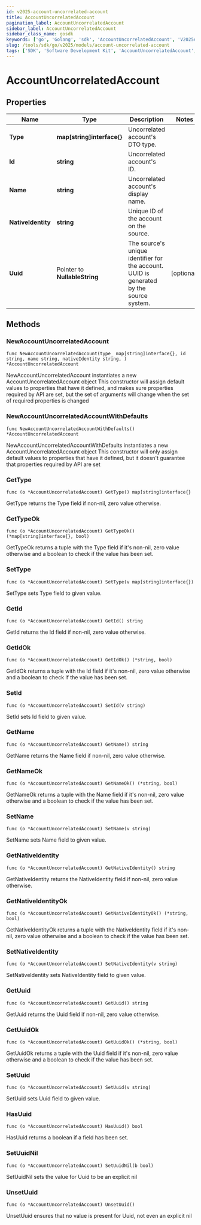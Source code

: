 ```yaml
---
id: v2025-account-uncorrelated-account
title: AccountUncorrelatedAccount
pagination_label: AccountUncorrelatedAccount
sidebar_label: AccountUncorrelatedAccount
sidebar_class_name: gosdk
keywords: ['go', 'Golang', 'sdk', 'AccountUncorrelatedAccount', 'V2025AccountUncorrelatedAccount'] 
slug: /tools/sdk/go/v2025/models/account-uncorrelated-account
tags: ['SDK', 'Software Development Kit', 'AccountUncorrelatedAccount', 'V2025AccountUncorrelatedAccount']
---
```


# AccountUncorrelatedAccount

## Properties

Name | Type | Description | Notes
------------ | ------------- | ------------- | -------------
**Type** | **map[string]interface{}** | Uncorrelated account's DTO type. | 
**Id** | **string** | Uncorrelated account's ID. | 
**Name** | **string** | Uncorrelated account's display name. | 
**NativeIdentity** | **string** | Unique ID of the account on the source. | 
**Uuid** | Pointer to **NullableString** | The source's unique identifier for the account. UUID is generated by the source system. | [optional] 

## Methods

### NewAccountUncorrelatedAccount

`func NewAccountUncorrelatedAccount(type_ map[string]interface{}, id string, name string, nativeIdentity string, ) *AccountUncorrelatedAccount`

NewAccountUncorrelatedAccount instantiates a new AccountUncorrelatedAccount object
This constructor will assign default values to properties that have it defined,
and makes sure properties required by API are set, but the set of arguments
will change when the set of required properties is changed

### NewAccountUncorrelatedAccountWithDefaults

`func NewAccountUncorrelatedAccountWithDefaults() *AccountUncorrelatedAccount`

NewAccountUncorrelatedAccountWithDefaults instantiates a new AccountUncorrelatedAccount object
This constructor will only assign default values to properties that have it defined,
but it doesn't guarantee that properties required by API are set

### GetType

`func (o *AccountUncorrelatedAccount) GetType() map[string]interface{}`

GetType returns the Type field if non-nil, zero value otherwise.

### GetTypeOk

`func (o *AccountUncorrelatedAccount) GetTypeOk() (*map[string]interface{}, bool)`

GetTypeOk returns a tuple with the Type field if it's non-nil, zero value otherwise
and a boolean to check if the value has been set.

### SetType

`func (o *AccountUncorrelatedAccount) SetType(v map[string]interface{})`

SetType sets Type field to given value.


### GetId

`func (o *AccountUncorrelatedAccount) GetId() string`

GetId returns the Id field if non-nil, zero value otherwise.

### GetIdOk

`func (o *AccountUncorrelatedAccount) GetIdOk() (*string, bool)`

GetIdOk returns a tuple with the Id field if it's non-nil, zero value otherwise
and a boolean to check if the value has been set.

### SetId

`func (o *AccountUncorrelatedAccount) SetId(v string)`

SetId sets Id field to given value.


### GetName

`func (o *AccountUncorrelatedAccount) GetName() string`

GetName returns the Name field if non-nil, zero value otherwise.

### GetNameOk

`func (o *AccountUncorrelatedAccount) GetNameOk() (*string, bool)`

GetNameOk returns a tuple with the Name field if it's non-nil, zero value otherwise
and a boolean to check if the value has been set.

### SetName

`func (o *AccountUncorrelatedAccount) SetName(v string)`

SetName sets Name field to given value.


### GetNativeIdentity

`func (o *AccountUncorrelatedAccount) GetNativeIdentity() string`

GetNativeIdentity returns the NativeIdentity field if non-nil, zero value otherwise.

### GetNativeIdentityOk

`func (o *AccountUncorrelatedAccount) GetNativeIdentityOk() (*string, bool)`

GetNativeIdentityOk returns a tuple with the NativeIdentity field if it's non-nil, zero value otherwise
and a boolean to check if the value has been set.

### SetNativeIdentity

`func (o *AccountUncorrelatedAccount) SetNativeIdentity(v string)`

SetNativeIdentity sets NativeIdentity field to given value.


### GetUuid

`func (o *AccountUncorrelatedAccount) GetUuid() string`

GetUuid returns the Uuid field if non-nil, zero value otherwise.

### GetUuidOk

`func (o *AccountUncorrelatedAccount) GetUuidOk() (*string, bool)`

GetUuidOk returns a tuple with the Uuid field if it's non-nil, zero value otherwise
and a boolean to check if the value has been set.

### SetUuid

`func (o *AccountUncorrelatedAccount) SetUuid(v string)`

SetUuid sets Uuid field to given value.

### HasUuid

`func (o *AccountUncorrelatedAccount) HasUuid() bool`

HasUuid returns a boolean if a field has been set.

### SetUuidNil

`func (o *AccountUncorrelatedAccount) SetUuidNil(b bool)`

 SetUuidNil sets the value for Uuid to be an explicit nil

### UnsetUuid
`func (o *AccountUncorrelatedAccount) UnsetUuid()`

UnsetUuid ensures that no value is present for Uuid, not even an explicit nil

